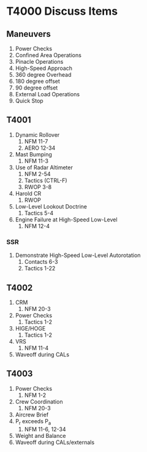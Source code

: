 # T4000 Discuss Items

## Maneuvers

1. Power Checks
1. Confined Area Operations
1. Pinacle Operations
1. High-Speed Approach
1. 360 degree Overhead
1. 180 degree offset
1. 90 degree offset
1. External Load Operations
1. Quick Stop

## T4001

1. Dynamic Rollover
    1. NFM 11-7
    1. AERO 12-34
1. Mast Bumping
    1. NFM 11-3
1. Use of Radar Altimeter
    1. NFM 2-54
    1. Tactics (CTRL-F)
    1. RWOP 3-8
1. Harold CR
    1. RWOP
1. Low-Level Lookout Doctrine
    1. Tactics 5-4
1. Engine Failure at High-Speed Low-Level
    1. NFM 12-4

### SSR

1. Demonstrate High-Speed Low-Level Autorotation
    1. Contacts 6-3
    1. Tactics 1-22

## T4002

1. CRM
    1. NFM 20-3
1. Power Checks
    1. Tactics 1-2
1. HIGE/HOGE
    1. Tactics 1-2
1. VRS
    1. NFM 11-4
1. Waveoff during CALs

## T4003

1. Power Checks
    1. NFM 1-2
1. Crew Coordination
    1. NFM 20-3
1. Aircrew Brief
1. P<sub>r</sub> exceeds P<sub>a</sub>
    1. NFM 11-6, 12-34
1. Weight and Balance
1. Waveoff during CALs/externals
